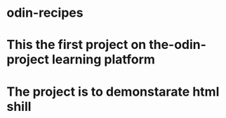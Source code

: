 # odin-recipes
# This the first project on the-odin-project learning platform
# The project is to demonstarate html shill 